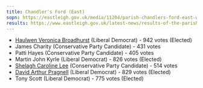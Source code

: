 ```yaml
---
title: Chandler's Ford (East)
sopn: https://eastleigh.gov.uk/media/11204/parish-chandlers-ford-east-ward.pdf
results: https://www.eastleigh.gov.uk/latest-news/results-of-the-parish-council-elections-5-may-2022
---
```


- [Haulwen Veronica Broadhurst](https://whocanivotefor.co.uk/person/16551/haulwen-broadhurst) (Liberal Democrat) - 942 votes (Elected)
- James Charity (Conservative Party Candidate) - 431 votes
- Patti Hayes (Conservative Party Candidate) - 405 votes
- Martin John Kyrle (Liberal Democrat) - 826 votes (Elected)
- [Shelagh Caroline Lee](https://whocanivotefor.co.uk/person/73910/shelagh-lee) (Conservative Party Candidate) - 514 votes
- [David Arthur Pragnell](https://whocanivotefor.co.uk/person/16561/david-arthur-pragnell) (Liberal Democrat) - 829 votes (Elected)
- Tony Scott (Liberal Democrat) - 775 votes (Elected)
